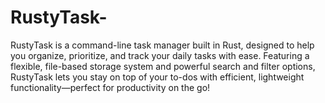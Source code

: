 # RustyTask-
RustyTask is a command-line task manager built in Rust, designed to help you organize, prioritize, and track your daily tasks with ease. Featuring a flexible, file-based storage system and powerful search and filter options, RustyTask lets you stay on top of your to-dos with efficient, lightweight functionality—perfect for productivity on the go!
